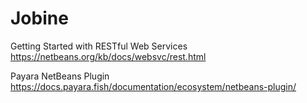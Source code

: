 # Jobine

Getting Started with RESTful Web Services \
https://netbeans.org/kb/docs/websvc/rest.html

Payara NetBeans Plugin \
https://docs.payara.fish/documentation/ecosystem/netbeans-plugin/
